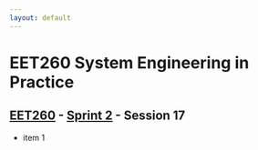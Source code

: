 ```yaml
---
layout: default
---
```


# EET260 System Engineering in Practice

## [EET260](../../) - [Sprint 2](../) - Session 17

- item 1
